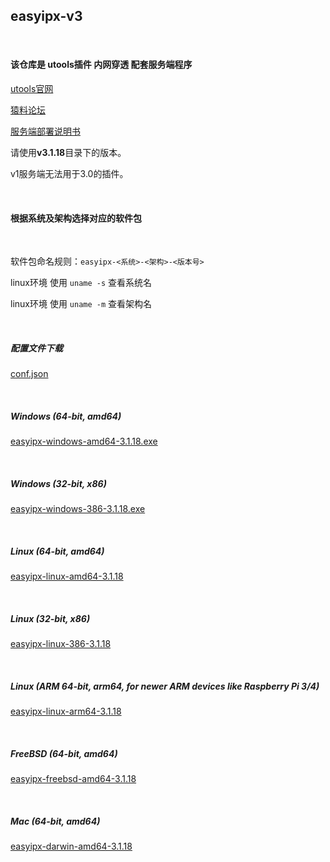 ## easyipx-v3

<br/>

#### 该仓库是 utools插件 内网穿透 配套服务端程序

[utools官网](https://u.tools)

[猿料论坛](https://yuanliao.info/d/20037)

[服务端部署说明书](https://www.yuque.com/xinu/notes/awqksyrwerusf65l?singleDoc)

请使用**v3.1.18**目录下的版本。

v1服务端无法用于3.0的插件。

<br/>

#### 根据系统及架构选择对应的软件包

<br/>

软件包命名规则：`easyipx-<系统>-<架构>-<版本号>`

linux环境 使用 `uname -s` 查看系统名

linux环境 使用 `uname -m` 查看架构名

<br/>

##### 配置文件下载

[conf.json](https://raw.githubusercontent.com/imxiny/easyipx/main/v3.1.18/conf.json)

<br/>

##### Windows (64-bit, amd64)

[easyipx-windows-amd64-3.1.18.exe](https://github.com/imxiny/easyipx/blob/main/v3.1.18/easyipx-windows-amd64-3.1.18.exe)

<br/>

##### Windows (32-bit, x86)

[easyipx-windows-386-3.1.18.exe](https://github.com/imxiny/easyipx/blob/main/v3.1.18/easyipx-windows-386-3.1.18.exe)

<br/>

##### Linux (64-bit, amd64)

[easyipx-linux-amd64-3.1.18](https://raw.githubusercontent.com/imxiny/easyipx/main/v3.1.18/easyipx-linux-amd64-3.1.18)

<br/>

##### Linux (32-bit, x86)

[easyipx-linux-386-3.1.18](https://raw.githubusercontent.com/imxiny/easyipx/main/v3.1.18/easyipx-linux-386-3.1.18)

<br/>

##### Linux (ARM 64-bit, arm64, for newer ARM devices like Raspberry Pi 3/4)

[easyipx-linux-arm64-3.1.18](https://raw.githubusercontent.com/imxiny/easyipx/main/v3.1.18/easyipx-linux-arm64-3.1.18)

<br/>

##### FreeBSD (64-bit, amd64)

[easyipx-freebsd-amd64-3.1.18](https://raw.githubusercontent.com/imxiny/easyipx/main/v3.1.18/easyipx-linux-freebsd-3.1.18)

<br/>

##### Mac (64-bit, amd64)

[easyipx-darwin-amd64-3.1.18](https://raw.githubusercontent.com/imxiny/easyipx/main/v3.1.18/easyipx-darwin-amd64-3.1.18)

